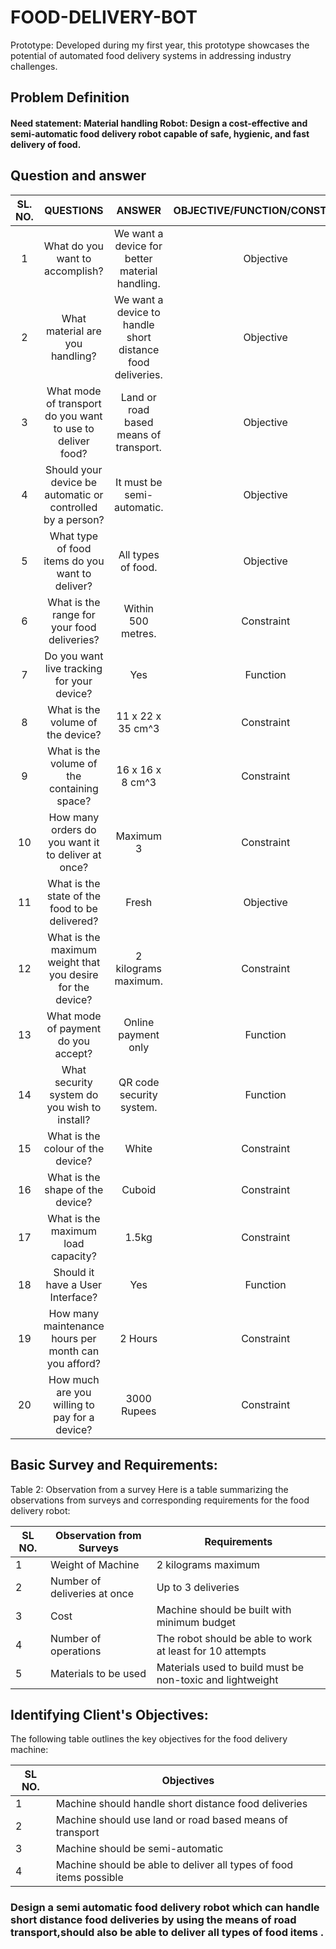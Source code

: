 # FOOD-DELIVERY-BOT
 Prototype: Developed during my first year, this prototype showcases the potential of automated food delivery systems in addressing industry challenges.

## Problem Definition
#### Need statement: Material handling Robot: Design a cost-effective and semi-automatic food delivery robot capable of safe, hygienic, and fast delivery of food.

## Question and answer


| SL. NO. |                         QUESTIONS                            |                 ANSWER                                   | OBJECTIVE/FUNCTION/CONSTRAINT |
|:-------:|:------------------------------------------------------------:|:--------------------------------------:|:-----------------------------:|
|    1    | What do you want to accomplish?                              | We want a device for better material handling. |           Objective          |
|    2    | What material are you handling?                              | We want a device to handle short distance food deliveries. |           Objective          |
|    3    | What mode of transport do you want to use to deliver food?   | Land or road based means of transport. |           Objective          |
|    4    | Should your device be automatic or controlled by a person?   | It must be semi-automatic.             |           Objective          |
|    5    | What type of food items do you want to deliver?              | All types of food.                     |           Objective          |
|    6    | What is the range for your food deliveries?                  | Within 500 metres.                     |           Constraint          |
|    7    | Do you want live tracking for your device?                   | Yes                                    |           Function            |
|    8    | What is the volume of the device?                            | 11 x 22 x 35 cm^3                      |           Constraint          |
|    9    | What is the volume of the containing space?                  | 16 x 16 x 8 cm^3                       |           Constraint          |
|   10    | How many orders do you want it to deliver at once?           | Maximum 3                              |           Constraint          |
|   11    | What is the state of the food to be delivered?               | Fresh                                  |           Objective           |
|   12    | What is the maximum weight that you desire for the device?   | 2 kilograms maximum.                   |           Constraint          |
|   13    | What mode of payment do you accept?                          | Online payment only                    |           Function            |
|   14    | What security system do you wish to install?                 | QR code security system.               |           Function            |
|   15    | What is the colour of the device?                            | White                                  |           Constraint          |
|   16    | What is the shape of the device?                             | Cuboid                                 |           Constraint          |
|   17    | What is the maximum load capacity?                           | 1.5kg                                  |           Constraint          |
|   18    | Should it have a User Interface?                             | Yes                                    |           Function            |
|   19    | How many maintenance hours per month can you afford?         | 2 Hours                                |           Constraint          |
|   20    | How much are you willing to pay for a device?                | 3000 Rupees                            |           Constraint          |




## Basic Survey and Requirements:
Table 2: Observation from a survey
Here is a table summarizing the observations from surveys and corresponding requirements for the food delivery robot:

| SL NO. |           Observation from Surveys             |                      Requirements                         |
|--------|------------------------------------------------|-----------------------------------------------------------|
| 1      | Weight of Machine                              | 2 kilograms maximum                                       |
| 2      | Number of deliveries at once                   | Up to 3 deliveries                                        |
| 3      | Cost                                           | Machine should be built with minimum budget               |
| 4      | Number of operations                           | The robot should be able to work at least for 10 attempts |
| 5      | Materials to be used                           | Materials used to build must be non-toxic and lightweight |

## Identifying Client's Objectives:

The following table outlines the key objectives for the food delivery machine:

| SL NO. |                          Objectives                          |
|--------|--------------------------------------------------------------|
| 1      | Machine should handle short distance food deliveries       |
| 2      | Machine should use land or road based means of transport    |
| 3      | Machine should be semi-automatic                            |
| 4      | Machine should be able to deliver all types of food items possible |

### Design a semi automatic food delivery robot which can handle short distance food deliveries by using the means of road transport,should also be able to deliver all types of food items .



